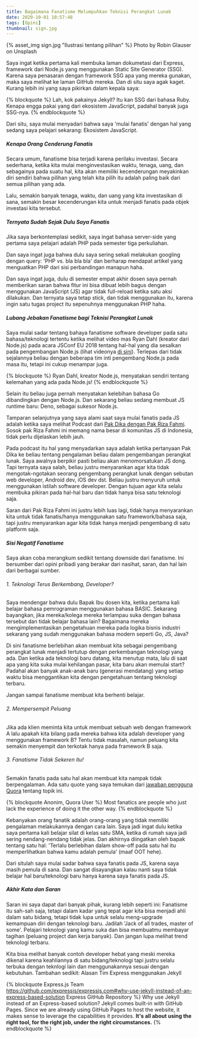 ```yaml
---
title: Bagaimana Fanatisme Melumpuhkan Teknisi Perangkat Lunak
date: 2020-10-01 10:57:48
tags: [Opini]
thumbnail: sign.jpg
---
```

{% asset_img sign.jpg "Ilustrasi tentang pilihan" %}
Photo by Robin Glauser on Unsplash

Saya ingat ketika pertama kali membuka laman dokumetasi dari Express, framework dari Node.js yang menggunakan Static Site Generator (SSG). Karena saya penasaran dengan framework SSG apa yang mereka gunakan, maka saya melihat ke laman GitHub mereka. Dan di situ saya agak kaget. Kurang lebih ini yang saya pikirkan dalam kepala saya:

{% blockquote %}
Lah, kok pakainya Jekyll? Itu kan SSG dari bahasa Ruby. Kenapa engga pakai yang dari ekosistem JavaScript, padahal banyak juga SSG-nya.
{% endblockquote %}

Dari situ, saya mulai menyadari bahwa saya 'mulai fanatis' dengan hal yang sedang saya pelajari sekarang: Ekosistem JavaScript.

##### Kenapa Orang Cenderung Fanatis
Secara umum, fanatisme bisa terjadi karena perilaku investasi. Secara sederhana, ketika kita mulai menginvestasikan waktu, tenaga, uang, dan sebagainya pada suatu hal, kita akan memiliki kecenderungan meyakinkan diri sendiri bahwa pilihan yang telah kita pilih itu adalah paling baik dari semua pilihan yang ada.

Lalu, semakin banyak tenaga, waktu, dan uang yang kita investasikan di sana, semakin besar kecenderungan kita untuk menjadi fanatis pada objek investasi kita tersebut.

##### Ternyata Sudah Sejak Dulu Saya Fanatis
Jika saya berkontemplasi sedikit, saya ingat bahasa server-side yang pertama saya pelajari adalah PHP pada semester tiga perkuliahan.

Dan saya ingat juga bahwa dulu saya sering sekali melakukan googling dengan query: 'PHP vs. bla bla bla' dan berharap mendapat artikel yang menguatkan PHP dari sisi perbandingan manapun haha.

Dan saya ingat juga, dulu di semester empat akhir dosen saya pernah memberikan saran bahwa fitur ini bisa dibuat lebih bagus dengan menggunakan JavaScript (JS) agar tidak full-reload ketika satu aksi dilakukan. Dan ternyata saya tetap stick, dan tidak menggunakan itu, karena ingin satu tugas project itu sepenuhnya menggunakan PHP haha.

##### Lubang Jebakan Fanatisme bagi Teknisi Perangkat Lunak
Saya mulai sadar tentang bahaya fanatisme software developer pada satu bahasa/teknologi tertentu ketika melihat video mas Ryan Dahl (kreator dari Node.js) pada acara JSConf EU 2018 tentang hal-hal yang dia sesalkan pada pengembangan Node.js (lihat videonya [di sini](https://www.youtube.com/watch?v=M3BM9TB-8yA)). Terlepas dari tidak sejalannya beliau dengan beberapa tim inti pengembang Node.js pada masa itu, tetapi ini cukup menampar juga.

{% blockquote %}
Ryan Dahl, kreator Node.js, menyatakan sendiri tentang kelemahan yang ada pada Node.js!
{% endblockquote %}

Selain itu beliau juga pernah menyatakan kelebihan bahasa Go dibandingkan dengan Node.js. Dan sekarang beliau sedang membuat JS runtime baru: Deno, sebagai sukesor Node.js.

Tamparan selanjutnya yang saya alami saat saya mulai fanatis pada JS adalah ketika saya melihat Podcast dari [Pak Dika dengan Pak Riza Fahmi](https://www.youtube.com/watch?v=ohL5VIHs36s). Sosok pak Riza Fahmi ini memang nama besar di komunitas JS di Indonesia, tidak perlu dijelaskan lebih jauh.

Pada podcast itu hal yang menyadarkan saya adalah ketika pertanyaan Pak Dika ke beliau tentang pengalaman beliau dalam pengembangan perangkat lunak. Saya awalnya berpikir pasti beliau akan menomorsatukan JS dong. Tapi ternyata saya salah, beliau justru menyarankan agar kita tidak mengotak-ngotakan seorang pengembang perangkat lunak dengan sebutan web developer, Android dev, iOS dev dst. Beliau justru menyuruh untuk menggunakan istilah software developer. Dengan tujuan agar kita selalu membuka pikiran pada hal-hal baru dan tidak hanya bisa satu teknologi saja.

Saran dari Pak Riza Fahmi ini justru lebih luas lagi, tidak hanya menyarankan kita untuk tidak fanatis/hanya menggunakan satu framework/bahasa saja, tapi justru menyarankan agar kita tidak hanya menjadi pengembang di satu platform saja.

##### Sisi Negatif Fanatisme
Saya akan coba merangkum sedikit tentang downside dari fanatisme. Ini bersumber dari opini pribadi yang berakar dari nasihat, saran, dan hal lain dari berbagai sumber.

###### 1. Teknologi Terus Berkembang, Developer?
Saya mendengar bahwa dulu Bapak Ibu dosen kita, ketika pertama kali belajar bahasa pemrograman menggunakan bahasa BASIC. Sekarang bayangkan, jika mereka/kolega mereka terlampau suka dengan bahasa tersebut dan tidak belajar bahasa lain? Bagaimana mereka mengimplementasikan pengetahuan mereka pada logika bisnis industri sekarang yang sudah menggunakan bahasa modern seperti Go, JS, Java?

Di sini fanatisme berlebihan akan membuat kita sebagai pengembang perangkat lunak menjadi tertutup dengan perkembangan teknologi yang ada. Dan ketika ada teknologi baru datang, kita menutup mata, lalu di saat apa yang kita suka mulai kehilangan pasar, kita baru akan memulai start? Padahal akan banyak anak-anak baru (generasi mendatang) yang setiap waktu bisa menggantikan kita dengan pengetahuan tentang teknologi terbaru.

Jangan sampai fanatisme membuat kita berhenti belajar.

###### 2. Mempersempit Peluang
Jika ada klien meminta kita untuk membuat sebuah web dengan framework A lalu apakah kita bilang pada mereka bahwa kita adalah developer yang menggunakan framework B? Tentu tidak masalah, namun peluang kita semakin menyempit dan terkotak hanya pada framework B saja.

###### 3. Fanatisme Tidak Sekeren itu!
Semakin fanatis pada satu hal akan membuat kita nampak tidak berpengalaman. Ada satu quote yang saya temukan dari [jawaban pengguna Quora](https://www.quora.com/Why-are-most-developers-fanatic-of-a-programming-language) tentang topik ini.

{% blockquote Anonim, Quora User %}
Most fanatics are people who just lack the experience of doing it the other way.
{% endblockquote %}

Kebanyakan orang fanatik adalah orang-orang yang tidak memiliki pengalaman melakukannya dengan cara lain. Saya jadi ingat dulu ketika saya pertama kali belajar silat di kelas satu SMA, ketika di rumah saya jadi sering nendang-nendang tidak jelas. Dan akhirnya diingatkan oleh bapak tentang satu hal: 'Terlalu berlebihan dalam show-off pada satu hal itu memperlihatkan bahwa kamu adalah pemula' (maaf OOT hehe).

Dari situlah saya mulai sadar bahwa saya fanatis pada JS, karena saya masih pemula di sana. Dan sangat disayangkan kalau nanti saya tidak belajar hal baru/teknologi baru hanya karena saya fanatis pada JS.

##### Akhir Kata dan Saran
Saran ini saya dapat dari banyak pihak, kurang lebih seperti ini: Fanatisme itu sah-sah saja, tetapi dalam kadar yang tepat agar kita bisa menjadi ahli dalam satu bidang, tetapi tidak lupa untuk selalu meng-upgrade kemampuan diri dengan teknologi baru. Jadilah 'Jack of all trades, master of some'. Pelajari teknologi yang kamu suka dan bisa membuatmu membayar tagihan (peluang project dan kerja banyak). Dan jangan lupa melihat trend teknologi terbaru.

Kita bisa melihat banyak contoh developer hebat yang meski mereka dikenal karena keahliannya di satu bidang/teknologi tapi justru selalu terbuka dengan teknlogi lain dan menggunakannya sesuai dengan kebutuhan. Tambahan sedikit: Alasan Tim Express menggunakan Jekyll

{% blockquote Express.js Team https://github.com/expressjs/expressjs.com#why-use-jekyll-instead-of-an-express-based-solution Express GitHub Repository %}
Why use Jekyll instead of an Express-based solution? Jekyll comes built-in with GitHub Pages. Since we are already using GitHub Pages to host the website, it makes sense to leverage the capabilities it provides. **It's all about using the right tool, for the right job, under the right circumstances.**
{% endblockquote %}
